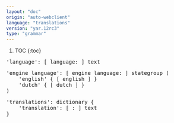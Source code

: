 ```yaml
---
layout: "doc"
origin: "auto-webclient"
language: "translations"
version: "yar.12rc3"
type: "grammar"
---
```


1. TOC
{:toc}


<div class="language-js highlighter-rouge">
<div class="highlight">
<pre class="highlight language-js code-custom">
'<span class="token string">language</span>': [ <span class="token operator">language:</span> ] text
</pre>
</div>
</div>

<div class="language-js highlighter-rouge">
<div class="highlight">
<pre class="highlight language-js code-custom">
'<span class="token string">engine language</span>': [ <span class="token operator">engine</span> <span class="token operator">language:</span> ] stategroup (
	'<span class="token string">english</span>' { [ <span class="token operator">english</span> ] }
	'<span class="token string">dutch</span>' { [ <span class="token operator">dutch</span> ] }
)
</pre>
</div>
</div>

<div class="language-js highlighter-rouge">
<div class="highlight">
<pre class="highlight language-js code-custom">
'<span class="token string">translations</span>': dictionary {
	'<span class="token string">translation</span>': [ <span class="token operator">:</span> ] text
}
</pre>
</div>
</div>

